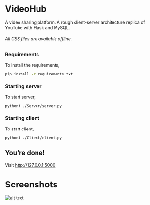 # VideoHub
A video sharing platform.
A rough client-server architecture replica of YouTube with Flask and MySQL.

###### All CSS files are available offline.

### Requirements

To install the requirements,
```bash
pip install -r requirements.txt
```

### Starting server

To start server,
```bash
python3 ./Server/server.py
```

### Starting client

To start client,
```bash
python3 ./Client/client.py
```


## You're done!

Visit http://127.0.0.1:5000

# Screenshots

![alt text](images/user_list.jpg "Logo Title Text 1")